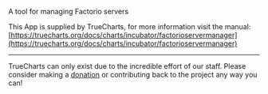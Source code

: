A tool for managing Factorio servers 

This App is supplied by TrueCharts, for more information visit the manual: [https://truecharts.org/docs/charts/incubator/factorioservermanager](https://truecharts.org/docs/charts/incubator/factorioservermanager)

---

TrueCharts can only exist due to the incredible effort of our staff.
Please consider making a [donation](https://truecharts.org/docs/about/sponsor) or contributing back to the project any way you can!
